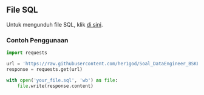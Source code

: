 ## File SQL

Untuk mengunduh file SQL, klik [di sini](https://raw.githubusercontent.com/her1god/Soal_DataEngineer_BSKLN/main/database/soal_data.sql).

### Contoh Penggunaan

```python
import requests

url = 'https://raw.githubusercontent.com/her1god/Soal_DataEngineer_BSKLN/main/database/soal_data.sql'
response = requests.get(url)

with open('your_file.sql', 'wb') as file:
    file.write(response.content)
